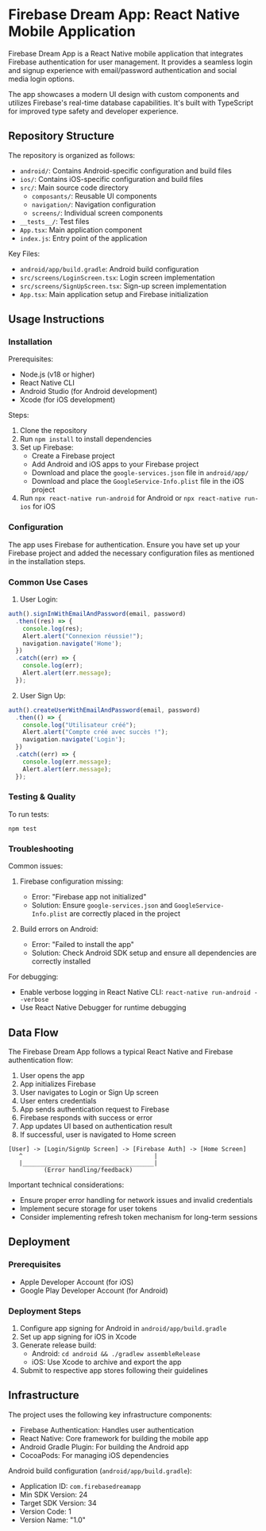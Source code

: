 # Firebase Dream App: React Native Mobile Application

Firebase Dream App is a React Native mobile application that integrates Firebase authentication for user management. It provides a seamless login and signup experience with email/password authentication and social media login options.

The app showcases a modern UI design with custom components and utilizes Firebase's real-time database capabilities. It's built with TypeScript for improved type safety and developer experience.

## Repository Structure

The repository is organized as follows:

- `android/`: Contains Android-specific configuration and build files
- `ios/`: Contains iOS-specific configuration and build files
- `src/`: Main source code directory
  - `composants/`: Reusable UI components
  - `navigation/`: Navigation configuration
  - `screens/`: Individual screen components
- `__tests__/`: Test files
- `App.tsx`: Main application component
- `index.js`: Entry point of the application

Key Files:
- `android/app/build.gradle`: Android build configuration
- `src/screens/LoginScreen.tsx`: Login screen implementation
- `src/screens/SignUpScreen.tsx`: Sign-up screen implementation
- `App.tsx`: Main application setup and Firebase initialization

## Usage Instructions

### Installation

Prerequisites:
- Node.js (v18 or higher)
- React Native CLI
- Android Studio (for Android development)
- Xcode (for iOS development)

Steps:
1. Clone the repository
2. Run `npm install` to install dependencies
3. Set up Firebase:
   - Create a Firebase project
   - Add Android and iOS apps to your Firebase project
   - Download and place the `google-services.json` file in `android/app/`
   - Download and place the `GoogleService-Info.plist` file in the iOS project
4. Run `npx react-native run-android` for Android or `npx react-native run-ios` for iOS

### Configuration

The app uses Firebase for authentication. Ensure you have set up your Firebase project and added the necessary configuration files as mentioned in the installation steps.

### Common Use Cases

1. User Login:
```javascript
auth().signInWithEmailAndPassword(email, password)
  .then((res) => {
    console.log(res);
    Alert.alert("Connexion réussie!");
    navigation.navigate('Home');
  })
  .catch((err) => {
    console.log(err);
    Alert.alert(err.message);
  });
```

2. User Sign Up:
```javascript
auth().createUserWithEmailAndPassword(email, password)
  .then(() => {
    console.log("Utilisateur créé");
    Alert.alert("Compte créé avec succès !");
    navigation.navigate('Login');
  })
  .catch((err) => {
    console.log(err.message);
    Alert.alert(err.message);
  });
```

### Testing & Quality

To run tests:
```
npm test
```

### Troubleshooting

Common issues:
1. Firebase configuration missing:
   - Error: "Firebase app not initialized"
   - Solution: Ensure `google-services.json` and `GoogleService-Info.plist` are correctly placed in the project

2. Build errors on Android:
   - Error: "Failed to install the app"
   - Solution: Check Android SDK setup and ensure all dependencies are correctly installed

For debugging:
- Enable verbose logging in React Native CLI: `react-native run-android --verbose`
- Use React Native Debugger for runtime debugging

## Data Flow

The Firebase Dream App follows a typical React Native and Firebase authentication flow:

1. User opens the app
2. App initializes Firebase
3. User navigates to Login or Sign Up screen
4. User enters credentials
5. App sends authentication request to Firebase
6. Firebase responds with success or error
7. App updates UI based on authentication result
8. If successful, user is navigated to Home screen

```
[User] -> [Login/SignUp Screen] -> [Firebase Auth] -> [Home Screen]
   ^                                     |
   |_____________________________________|
          (Error handling/feedback)
```

Important technical considerations:
- Ensure proper error handling for network issues and invalid credentials
- Implement secure storage for user tokens
- Consider implementing refresh token mechanism for long-term sessions

## Deployment

### Prerequisites
- Apple Developer Account (for iOS)
- Google Play Developer Account (for Android)

### Deployment Steps
1. Configure app signing for Android in `android/app/build.gradle`
2. Set up app signing for iOS in Xcode
3. Generate release build:
   - Android: `cd android && ./gradlew assembleRelease`
   - iOS: Use Xcode to archive and export the app
4. Submit to respective app stores following their guidelines

## Infrastructure

The project uses the following key infrastructure components:

- Firebase Authentication: Handles user authentication
- React Native: Core framework for building the mobile app
- Android Gradle Plugin: For building the Android app
- CocoaPods: For managing iOS dependencies

Android build configuration (`android/app/build.gradle`):
- Application ID: `com.firebasedreamapp`
- Min SDK Version: 24
- Target SDK Version: 34
- Version Code: 1
- Version Name: "1.0"